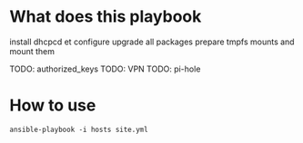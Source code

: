 # What does this playbook

install dhcpcd et configure
upgrade all packages
prepare tmpfs mounts and mount them

TODO: authorized_keys
TODO: VPN
TODO: pi-hole

# How to use
~~~~
ansible-playbook -i hosts site.yml
~~~~
